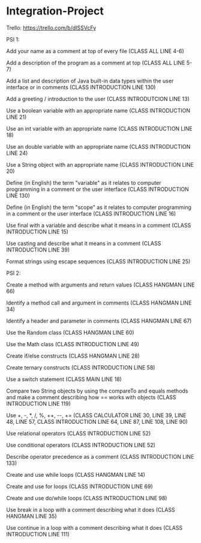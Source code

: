 # Integration-Project

Trello: https://trello.com/b/dISSVcFy

PSI 1:

Add your name as a comment at top of every file      (CLASS ALL LINE 4-6)

Add a description of the program as a comment at top (CLASS ALL LINE 5-7)

Add a list and description of Java built-in data types within the user interface or in comments (CLASS INTRODUCTION LINE 130)

Add a greeting / introduction to the user            (CLASS INTRODUTCION LINE 13)

Use a boolean variable with an appropriate name      (CLASS INTRODUCTION LINE 21)

Use an int variable with an appropriate name         (CLASS INTRODUCTION LINE 18)

Use an double variable with an appropriate name      (CLASS INTRODUCTION LINE 24)

Use a String object with an appropriate name         (CLASS INTRODUCTION LINE 20)

Define (in English) the term "variable" as it relates to computer programming in a comment or the user interface 
(CLASS INTRODUCTION LINE 130)

Define (in English) the term "scope" as it relates to computer programming in a comment or the user interface 
(CLASS INTRODUCTION LINE 16)

Use final with a variable and describe what it means in a comment (CLASS INTRODUCTION LINE 15)

Use casting and describe what it means in a comment               (CLASS INTRODUCTION LINE 39)

Format strings using escape sequences                             (CLASS INTRODUCTION LINE 25)

PSI 2:

Create a method with arguments and return values    (CLASS HANGMAN LINE 66)

Identify a method call and argument in comments     (CLASS HANGMAN LINE 34)

Identify a header and parameter in comments         (CLASS HANGMAN LINE 67)

Use the Random class                                (CLASS HANGMAN LINE 60)

Use the Math class                                  (CLASS INTRODUCTION LINE 49)

Create if/else constructs                           (CLASS HANGMAN LINE 28)

Create ternary constructs                           (CLASS INTRODUCTION LINE 58)

Use a switch statement                              (CLASS MAIN LINE 18)

Compare two String objects by using the compareTo and equals methods and make a comment describing how == works with objects 
(CLASS INTRODUCTION LINE 119)

Use +, -, *, /, %, ++, --, +=                       (CLASS CALCULATOR LINE 30, LINE 39, LINE 48, LINE 57, CLASS INTRODUCTION LINE 64,  LINE 87, LINE 108, LINE 90)

Use relational operators                            (CLASS INTRODUCTION LINE 52)

Use conditional operators                           (CLASS INTRODUCTION LINE 52)

Describe operator precedence as a comment           (CLASS INTRODUCTION LINE 133)

Create and use while loops                          (CLASS HANGMAN LINE 14)

Create and use for loops                            (CLASS INTRODUCTION LINE 69)

Create and use do/while loops                       (CLASS INTRODUCTION LINE 98)

Use break in a loop with a comment describing what it does  (CLASS HANGMAN LINE 35)

Use continue in a loop with a comment describing what it does (CLASS INTRODUCTION LINE 111)

